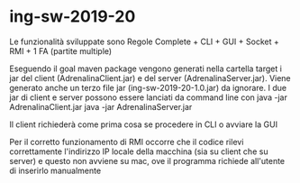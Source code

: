 # ing-sw-2019-20

Le funzionalità sviluppate sono
Regole Complete + CLI + GUI + Socket + RMI + 1 FA (partite multiple)

Eseguendo il goal maven package vengono generati nella cartella target i jar del client (AdrenalinaClient.jar) e del server (AdrenalinaServer.jar).
Viene generato anche un terzo file jar (ing-sw-2019-20-1.0.jar) da ignorare. 
I due jar di client e server possono essere lanciati da command line con
java -jar AdrenalinaClient.jar
java -jar AdrenalinaServer.jar

Il client richiederà come prima cosa se procedere in CLI o avviare la GUI

Per il corretto funzionamento di RMI occorre che il codice rilevi correttamente l'indirizzo IP locale della macchina (sia su client che su server) e questo non avviene su mac, ove il programma richiede all'utente di inserirlo manualmente
